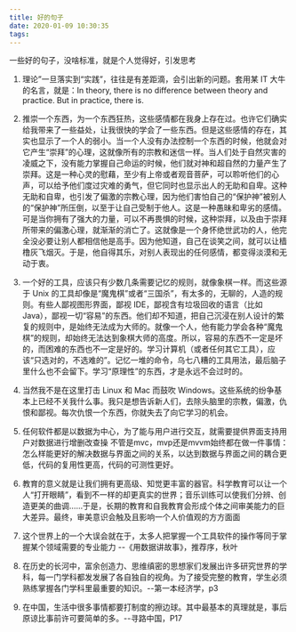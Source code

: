 ```yaml
---
title: 好的句子
date: 2020-01-09 10:30:35
tags:
---
```


一些好的句子，没啥标准，就是个人觉得好，引发思考<!--more -->

1. 理论”一旦落实到“实践”，往往是有差距滴，会引出新的问题。套用某 IT 大牛的名言，就是：In theory, there is no difference between theory and practice. But in practice, there is.
2. 推崇一个东西，为一个东西狂热，这些感情都在我身上存在过。也许它们确实给我带来了一些益处，让我很快的学会了一些东西。但是这些感情的存在，其实也显示了一个人的弱小。当一个人没有办法控制一个东西的时候，他就会对它产生“崇拜”的心理，这就像所有的宗教和迷信一样。当人们处于自然灾害的凌威之下，没有能力掌握自己命运的时候，他们就对神和超自然的力量产生了崇拜。这是一种心灵的慰藉，至少有上帝或者观音菩萨，可以聆听他们的心声，可以给予他们度过灾难的勇气，但它同时也显示出人的无助和自卑。这种无助和自卑，也引发了偏激的宗教心理，因为他们害怕自己的“保护神”被别人的“保护神”所压倒，以至于让自己受制于他人。这是一种愚昧和卑劣的感情。
可是当你拥有了强大的力量，可以不再畏惧的时候，这种崇拜，以及由于崇拜所带来的偏激心理，就渐渐的消亡了。这就像是一个身怀绝世武功的人，他完全没必要让别人都相信他是高手。因为他知道，自己在谈笑之间，就可以让樯橹灰飞烟灭。于是，他自得其乐，对别人表现出的任何感情，都变得淡漠和无动于衷。

3. 一个好的工具，应该只有少数几条需要记忆的规则，就像象棋一样。而这些源于 Unix 的工具却像是“魔鬼棋”或者“三国杀”，有太多的，无聊的，人造的规则。有些人鄙视图形界面，鄙视 IDE，鄙视含有垃圾回收的语言（比如 Java），鄙视一切“容易”的东西。他们却不知道，把自己沉浸在别人设计的繁复的规则中，是始终无法成为大师的。就像一个人，他有能力学会各种“魔鬼棋”的规则，却始终无法达到象棋大师的高度。所以，容易的东西不一定是坏的，而困难的东西也不一定是好的。学习计算机（或者任何其它工具），应该“只选对的，不选难的”。记忆一堆的命令，乌七八糟的工具用法，最后脑子里什么也不会留下。学习“原理性”的东西，才是永远不会过时的。
4. 当然我不是在这里打击 Linux 和 Mac 而鼓吹 Windows。这些系统的纷争基本上已经不关我什么事。我只是想告诉新人们，去除头脑里的宗教，偏激，仇恨和鄙视。每次仇恨一个东西，你就失去了向它学习的机会。
5. 任何软件都是以数据为中心，为了能与用户进行交互，就需要提供界面支持用户对数据进行增删改查操  不管是mvc，mvp还是mvvm始终都在做一件事情：怎么样能更好的解决数据与界面之间的关系，以达到数据与界面之间的耦合更低，代码的复用性更高，代码的可测性更好。

6. 教育的意义就是让我们拥有更高级、知觉更丰富的器官。科学教育可以让一个人“打开眼睛”，看到不一样的却更真实的世界；音乐训练可以使我们分辨、创造更美的曲调……于是，长期的教育和自我教育会形成个体之间审美能力的巨大差异。最终，审美意识会触及且影响一个人价值观的方方面面

7. 这个世界上的一个大误会就在于，太多人把掌握一个工具软件的操作等同于掌握某个领域需要的专业能力  --《用数据讲故事》，推荐序，秋叶

8. 在历史的长河中，富余创造力、思维缜密的思想家们发展出许多研究世界的学科，每一门学科都发发展了各自独自的视角。为了接受完整的教育，学生必须熟练掌握各门学科里最重要的知识。--第一本经济学，p3
9. 在中国，生活中很多事情都要打制度的擦边球。其中最基本的真理就是，事后原谅比事前许可要简单的多。--寻路中国，P17